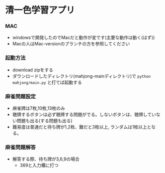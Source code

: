 # 清一色学習アプリ

### MAC
- windowsで開発したのでMacだと動作が変です(主要な動作は動く(はず))
- Macの人はMac-versionのブランチの方を参照してください


### 起動方法
- download zipをする
- ダウンロードしたディレクトリ(mahjong-mainディレクトリ)で `python mahjong/main.py` と打てば起動する


### 麻雀問題設定
- 麻雀牌は7枚,10枚,13枚のみ
- 聴牌するボタンは必ず聴牌する問題がでる。しないボタンは、聴牌していない問題も出る(する問題も出る)
- 難易度は普通だと待ち牌が1,2枚、難だと3枚以上, ランダムは1枚以上となる。

### 麻雀問題解答
- 解答する際、待ち牌が3,6,9の場合
  - 369と入力欄に打つ
